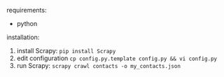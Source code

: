 requirements:
- python

installation:

1. install Scrapy:
`pip install Scrapy`
2. edit configuration
`cp config.py.template config.py && vi config.py`
2. run Scrapy:
`scrapy crawl contacts -o my_contacts.json` 
